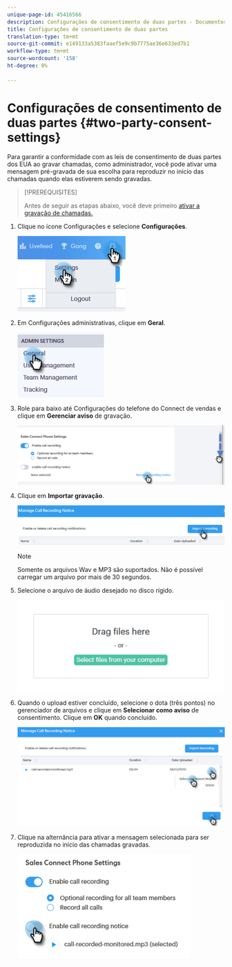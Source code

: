```yaml
---
unique-page-id: 45416566
description: Configurações de consentimento de duas partes - Documentos do Marketo - Documentação do produto
title: Configurações de consentimento de duas partes
translation-type: tm+mt
source-git-commit: e149133a5383faaef5e9c9b7775ae36e633ed7b1
workflow-type: tm+mt
source-wordcount: '158'
ht-degree: 0%

---
```



# Configurações de consentimento de duas partes {#two-party-consent-settings}

Para garantir a conformidade com as leis de consentimento de duas partes dos EUA ao gravar chamadas, como administrador, você pode ativar uma mensagem pré-gravada de sua escolha para reproduzir no início das chamadas quando elas estiverem sendo gravadas.

>[!PREREQUISITES]
>
>Antes de seguir as etapas abaixo, você deve primeiro [ativar a gravação de chamadas.](http://docs.marketo.com/x/dAC1Ag)

1. Clique no ícone Configurações e selecione **Configurações**.

   ![](assets/one-1.png)

1. Em Configurações administrativas, clique em **Geral**.

   ![](assets/two-1.png)

1. Role para baixo até Configurações do telefone do Connect de vendas e clique em **Gerenciar aviso** de gravação.

   ![](assets/three-1.png)

1. Clique em **Importar gravação**.

   ![](assets/four-1.png)

   >[!NOTE]
   >
   >Somente os arquivos Wav e MP3 são suportados. Não é possível carregar um arquivo por mais de 30 segundos.

1. Selecione o arquivo de áudio desejado no disco rígido.

   ![](assets/five.png)

1. Quando o upload estiver concluído, selecione o dota (três pontos) no gerenciador de arquivos e clique em **Selecionar como aviso** de consentimento. Clique em **OK** quando concluído.

   ![](assets/six.png)

1. Clique na alternância para ativar a mensagem selecionada para ser reproduzida no início das chamadas gravadas.

   ![](assets/seven.png)


